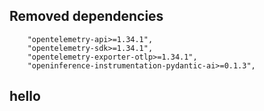 ## Removed dependencies

```
    "opentelemetry-api>=1.34.1",
    "opentelemetry-sdk>=1.34.1",
    "opentelemetry-exporter-otlp>=1.34.1",
    "openinference-instrumentation-pydantic-ai>=0.1.3",
```

## hello